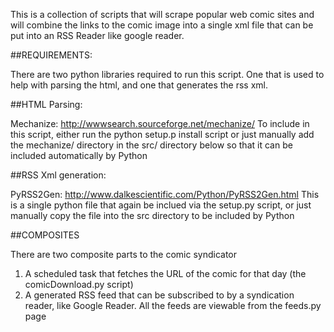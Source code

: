 This is a collection of scripts that will scrape popular web comic sites and will combine the links to the
comic image into a single xml file that can be put into an RSS Reader like google reader.

##REQUIREMENTS:

There are two python libraries required to run this script. One
that is used to help with parsing the html, and one that generates
the rss xml.

##HTML Parsing: 

Mechanize: http://wwwsearch.sourceforge.net/mechanize/
To include in this script, either run the python setup.p install script
or just manually add the mechanize/ directory in the src/ directory
below so that it can be included automatically by Python

##RSS Xml generation: 

PyRSS2Gen: http://www.dalkescientific.com/Python/PyRSS2Gen.html
This is a single python file that again be inclued via the setup.py script,
or just manually copy the file into the src directory to be included by Python

##COMPOSITES

There are two composite parts to the comic syndicator

1. A scheduled task that fetches the URL of the comic for that day (the comicDownload.py script)
2. A generated RSS feed that can be subscribed to by a syndication reader, like Google Reader. All the feeds are viewable from the feeds.py page

